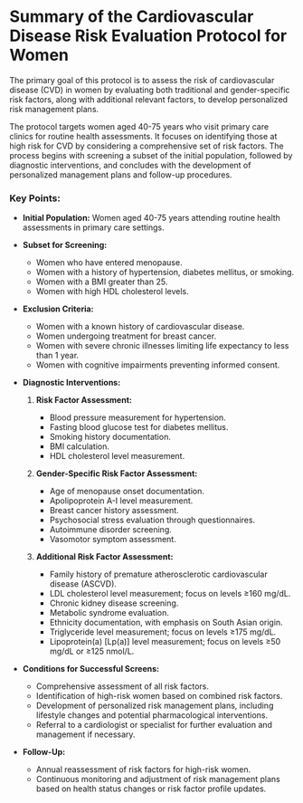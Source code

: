 # Summary of the Cardiovascular Disease Risk Evaluation Protocol for Women

The primary goal of this protocol is to assess the risk of cardiovascular disease (CVD) in women by evaluating both traditional and gender-specific risk factors, along with additional relevant factors, to develop personalized risk management plans.

The protocol targets women aged 40-75 years who visit primary care clinics for routine health assessments. It focuses on identifying those at high risk for CVD by considering a comprehensive set of risk factors. The process begins with screening a subset of the initial population, followed by diagnostic interventions, and concludes with the development of personalized management plans and follow-up procedures.

### Key Points:

- **Initial Population:** Women aged 40-75 years attending routine health assessments in primary care settings.

- **Subset for Screening:** 
  - Women who have entered menopause.
  - Women with a history of hypertension, diabetes mellitus, or smoking.
  - Women with a BMI greater than 25.
  - Women with high HDL cholesterol levels.

- **Exclusion Criteria:**
  - Women with a known history of cardiovascular disease.
  - Women undergoing treatment for breast cancer.
  - Women with severe chronic illnesses limiting life expectancy to less than 1 year.
  - Women with cognitive impairments preventing informed consent.

- **Diagnostic Interventions:**
  1. **Risk Factor Assessment:**
     - Blood pressure measurement for hypertension.
     - Fasting blood glucose test for diabetes mellitus.
     - Smoking history documentation.
     - BMI calculation.
     - HDL cholesterol level measurement.
  
  2. **Gender-Specific Risk Factor Assessment:**
     - Age of menopause onset documentation.
     - Apolipoprotein A-I level measurement.
     - Breast cancer history assessment.
     - Psychosocial stress evaluation through questionnaires.
     - Autoimmune disorder screening.
     - Vasomotor symptom assessment.

  3. **Additional Risk Factor Assessment:**
     - Family history of premature atherosclerotic cardiovascular disease (ASCVD).
     - LDL cholesterol level measurement; focus on levels ≥160 mg/dL.
     - Chronic kidney disease screening.
     - Metabolic syndrome evaluation.
     - Ethnicity documentation, with emphasis on South Asian origin.
     - Triglyceride level measurement; focus on levels ≥175 mg/dL.
     - Lipoprotein(a) [Lp(a)] level measurement; focus on levels ≥50 mg/dL or ≥125 nmol/L.

- **Conditions for Successful Screens:**
  - Comprehensive assessment of all risk factors.
  - Identification of high-risk women based on combined risk factors.
  - Development of personalized risk management plans, including lifestyle changes and potential pharmacological interventions.
  - Referral to a cardiologist or specialist for further evaluation and management if necessary.

- **Follow-Up:**
  - Annual reassessment of risk factors for high-risk women.
  - Continuous monitoring and adjustment of risk management plans based on health status changes or risk factor profile updates.